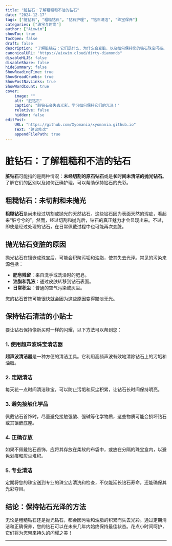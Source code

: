```yaml
---
title: "脏钻石：了解粗糙和不洁的钻石"
date: "2024-12-17"
tags: ["脏钻石", "粗糙钻石", "钻石护理", "钻石清洁", "珠宝保养"]
categories: ["珠宝与时尚"]
author: ["Aixwim"]
showToc: true
TocOpen: false
draft: false
description: "了解脏钻石：它们是什么、为什么会变脏，以及如何保持您的钻石珠宝闪亮。探索粗糙钻石与抛光钻石的区别以及有效的清洁方法。"
canonicalURL: "https://aixwim.cloud/dirty-diamonds"
disableHLJS: false
disableShare: false
hideSummary: false
ShowReadingTime: true
ShowBreadCrumbs: true
ShowPostNavLinks: true
ShowWordCount: true
cover:
    image: ""
    alt: "脏钻石"
    caption: "脏钻石会失去光彩。学习如何保持它们的光泽！"
    relative: false
    hidden: false
editPost:
    URL: "https://github.com/Xyomania/xyomania.github.io"
    Text: "建议修改"
    appendFilePath: true
---
```


# 脏钻石：了解粗糙和不洁的钻石

**脏钻石**可能指的是两种情况：**未经切割的原石钻石**或是**长时间未清洁的抛光钻石**。了解它们的区别以及如何正确护理，可以帮助保持钻石的光彩。

## 粗糙钻石：未切割和未抛光

**粗糙钻石**是尚未经过切割或抛光的天然钻石。这些钻石因为表面天然的瑕疵，看起来“脏兮兮的”。然而，经过切割和抛光后，钻石的真正魅力才会显现出来。不过，即使是经过处理的钻石，在日常佩戴过程中也可能再次变脏。

## 抛光钻石变脏的原因

抛光钻石在镶嵌成珠宝后，可能会积聚污垢和油脂，使其失去光泽。常见的污染来源包括：

- **肥皂残留**：来自洗手或洗澡时的肥皂。
- **油脂和乳液**：通过皮肤转移到钻石表面。
- **日常积尘**：普通的空气污染或灰尘。

您的钻石首饰可能很快就会因为这些原因变得黯淡无光。

## 保持钻石清洁的小贴士

要让钻石保持像新买时一样的闪耀，以下方法可以帮到您：

### 1. **使用超声波珠宝清洁器**
**超声波清洁器**是一种方便的清洁工具。它利用高频声波有效地清除钻石上的污垢和油脂。

### 2. **定期清洁**
每天花一点时间清洁珠宝，可以防止污垢和灰尘积累，让钻石长时间保持明亮。

### 3. **避免接触化学品**
佩戴钻石首饰时，尽量避免接触强酸、强碱等化学物质，这些物质可能会损坏钻石或其镶嵌底座。

### 4. **正确存放**
如果不佩戴钻石首饰，应将其存放在柔软的布袋中，或放在分隔的珠宝盒内，以避免划痕和灰尘堆积。

### 5. **专业清洁**
定期将您的珠宝送到专业的珠宝店清洗和检查，不仅能延长钻石寿命，还能确保其光彩夺目。

## 结论：保持钻石光泽的方法

无论是粗糙钻石还是抛光钻石，都会因污垢和油脂的积累而失去光彩。通过定期清洁和正确保养，您的钻石可以在未来几年内始终保持最佳状态。花点小时间呵护，它们将为您带来持久的闪耀之美！

---
